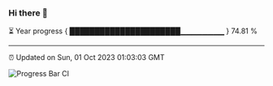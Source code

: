 ### Hi there 👋

⏳ Year progress { ██████████████████████▁▁▁▁▁▁▁▁ } 74.81 %

---

⏰ Updated on Sun, 01 Oct 2023 01:03:03 GMT

![Progress Bar CI](https://github.com/JuvenileQ/Progress-Bar-CI/workflows/main/badge.svg)
